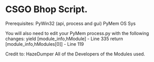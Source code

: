 # CSGO Bhop Script.

Prerequisites:
  PyWin32 (api, process and gui)
  PyMem
  OS
  Sys

  You will also need to edit your PyMem process.py with the following changes:
  yield [module_info,hModule] - Line 335
  return [module_info,hModules[0]] - Line 119
  
  
Credit to:
  HazeDumper
  All of the Developers of the Modules used.
